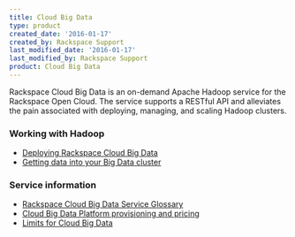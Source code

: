 ```yaml
---
title: Cloud Big Data
type: product
created_date: '2016-01-17'
created_by: Rackspace Support
last_modified_date: '2016-01-17'
last_modified_by: Rackspace Support
product: Cloud Big Data
---
```


Rackspace Cloud Big Data is an on-demand Apache Hadoop service for the
Rackspace Open Cloud. The service supports a RESTful API and alleviates
the pain associated with deploying, managing, and scaling Hadoop
clusters.

###  Working with Hadoop

-   [Deploying Rackspace Cloud Big
    Data](/how-to/deploying-rackspace-cloud-big-data)
-   [Getting data into your Big Data
    cluster](/how-to/getting-data-into-your-big-data-cluster)

###  Service information

-   [Rackspace Cloud Big Data Service
    Glossary](/how-to/rackspace-cloud-big-data-service-glossary)
-   [Cloud Big Data Platform provisioning and
    pricing](/how-to/cloud-big-data-platform-provisioning-and-pricing)
-   [Limits for Cloud Big
    Data](/how-to/limits-for-cloud-big-data)
